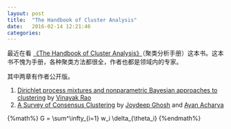 ```yaml
---
layout: post
title:  "The Handbook of Cluster Analysis"
date:   2016-02-14 12:21:46
categories:
---
```


最近在看 [《The Handbook of Cluster Analysis》](https://www.crcpress.com/Handbook-of-Cluster-Analysis/Hennig-Meila-Murtagh-Rocci/9781466551886)（聚类分析手册）这本书。这本书不愧为手册，各种聚类方法都很全，作者也都是领域内的专家。 

<!--more-->

其中两章有作者公开版。

1. [Dirichlet process mixtures and nonparametric Bayesian approaches to clustering](http://www.stat.purdue.edu/~varao/pubs/dpclstr_bookch.pdf) by [Vinayak Rao](http://www.stat.purdue.edu/~varao/)
2. [A Survey of Consensus Clustering](http://aacharya.github.io/pdfs/ghac13b.pdf) by [Joydeep Ghosh](http://ideal.ece.utexas.edu/ghosh/) and [Ayan Acharya](http://aacharya.github.io/)

{%math%}
G = \sum^\infty_{i=1} w_i \delta_{\theta_i}
{%endmath%}
